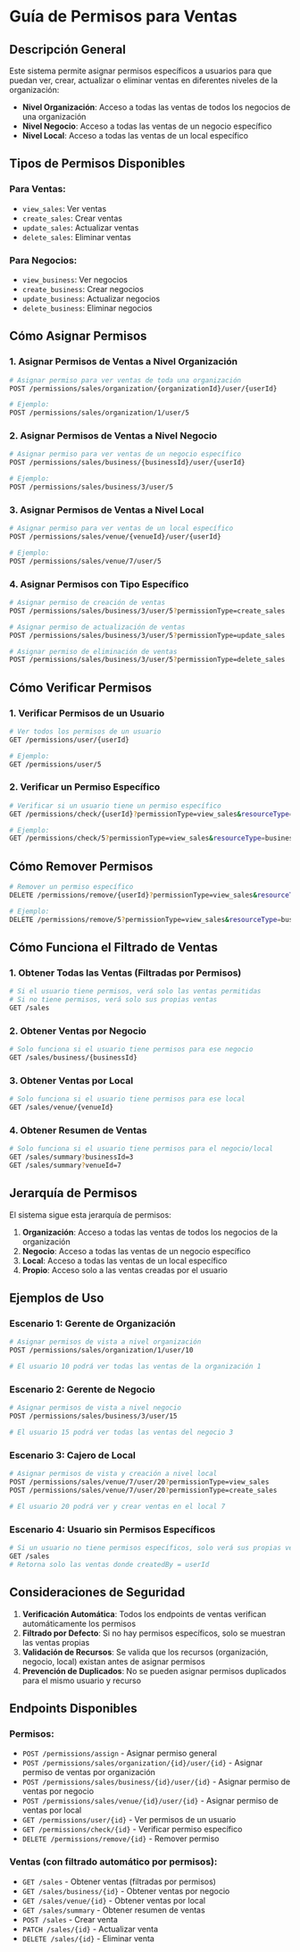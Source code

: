 # Guía de Permisos para Ventas

## Descripción General

Este sistema permite asignar permisos específicos a usuarios para que puedan ver, crear, actualizar o eliminar ventas en diferentes niveles de la organización:

- **Nivel Organización**: Acceso a todas las ventas de todos los negocios de una organización
- **Nivel Negocio**: Acceso a todas las ventas de un negocio específico
- **Nivel Local**: Acceso a todas las ventas de un local específico

## Tipos de Permisos Disponibles

### Para Ventas:
- `view_sales`: Ver ventas
- `create_sales`: Crear ventas
- `update_sales`: Actualizar ventas
- `delete_sales`: Eliminar ventas

### Para Negocios:
- `view_business`: Ver negocios
- `create_business`: Crear negocios
- `update_business`: Actualizar negocios
- `delete_business`: Eliminar negocios

## Cómo Asignar Permisos

### 1. Asignar Permisos de Ventas a Nivel Organización

```bash
# Asignar permiso para ver ventas de toda una organización
POST /permissions/sales/organization/{organizationId}/user/{userId}

# Ejemplo:
POST /permissions/sales/organization/1/user/5
```

### 2. Asignar Permisos de Ventas a Nivel Negocio

```bash
# Asignar permiso para ver ventas de un negocio específico
POST /permissions/sales/business/{businessId}/user/{userId}

# Ejemplo:
POST /permissions/sales/business/3/user/5
```

### 3. Asignar Permisos de Ventas a Nivel Local

```bash
# Asignar permiso para ver ventas de un local específico
POST /permissions/sales/venue/{venueId}/user/{userId}

# Ejemplo:
POST /permissions/sales/venue/7/user/5
```

### 4. Asignar Permisos con Tipo Específico

```bash
# Asignar permiso de creación de ventas
POST /permissions/sales/business/3/user/5?permissionType=create_sales

# Asignar permiso de actualización de ventas
POST /permissions/sales/business/3/user/5?permissionType=update_sales

# Asignar permiso de eliminación de ventas
POST /permissions/sales/business/3/user/5?permissionType=delete_sales
```

## Cómo Verificar Permisos

### 1. Verificar Permisos de un Usuario

```bash
# Ver todos los permisos de un usuario
GET /permissions/user/{userId}

# Ejemplo:
GET /permissions/user/5
```

### 2. Verificar un Permiso Específico

```bash
# Verificar si un usuario tiene un permiso específico
GET /permissions/check/{userId}?permissionType=view_sales&resourceType=business&resourceId=3

# Ejemplo:
GET /permissions/check/5?permissionType=view_sales&resourceType=business&resourceId=3
```

## Cómo Remover Permisos

```bash
# Remover un permiso específico
DELETE /permissions/remove/{userId}?permissionType=view_sales&resourceType=business&resourceId=3

# Ejemplo:
DELETE /permissions/remove/5?permissionType=view_sales&resourceType=business&resourceId=3
```

## Cómo Funciona el Filtrado de Ventas

### 1. Obtener Todas las Ventas (Filtradas por Permisos)

```bash
# Si el usuario tiene permisos, verá solo las ventas permitidas
# Si no tiene permisos, verá solo sus propias ventas
GET /sales
```

### 2. Obtener Ventas por Negocio

```bash
# Solo funciona si el usuario tiene permisos para ese negocio
GET /sales/business/{businessId}
```

### 3. Obtener Ventas por Local

```bash
# Solo funciona si el usuario tiene permisos para ese local
GET /sales/venue/{venueId}
```

### 4. Obtener Resumen de Ventas

```bash
# Solo funciona si el usuario tiene permisos para el negocio/local
GET /sales/summary?businessId=3
GET /sales/summary?venueId=7
```

## Jerarquía de Permisos

El sistema sigue esta jerarquía de permisos:

1. **Organización**: Acceso a todas las ventas de todos los negocios de la organización
2. **Negocio**: Acceso a todas las ventas de un negocio específico
3. **Local**: Acceso a todas las ventas de un local específico
4. **Propio**: Acceso solo a las ventas creadas por el usuario

## Ejemplos de Uso

### Escenario 1: Gerente de Organización
```bash
# Asignar permisos de vista a nivel organización
POST /permissions/sales/organization/1/user/10

# El usuario 10 podrá ver todas las ventas de la organización 1
```

### Escenario 2: Gerente de Negocio
```bash
# Asignar permisos de vista a nivel negocio
POST /permissions/sales/business/3/user/15

# El usuario 15 podrá ver todas las ventas del negocio 3
```

### Escenario 3: Cajero de Local
```bash
# Asignar permisos de vista y creación a nivel local
POST /permissions/sales/venue/7/user/20?permissionType=view_sales
POST /permissions/sales/venue/7/user/20?permissionType=create_sales

# El usuario 20 podrá ver y crear ventas en el local 7
```

### Escenario 4: Usuario sin Permisos Específicos
```bash
# Si un usuario no tiene permisos específicos, solo verá sus propias ventas
GET /sales
# Retorna solo las ventas donde createdBy = userId
```

## Consideraciones de Seguridad

1. **Verificación Automática**: Todos los endpoints de ventas verifican automáticamente los permisos
2. **Filtrado por Defecto**: Si no hay permisos específicos, solo se muestran las ventas propias
3. **Validación de Recursos**: Se valida que los recursos (organización, negocio, local) existan antes de asignar permisos
4. **Prevención de Duplicados**: No se pueden asignar permisos duplicados para el mismo usuario y recurso

## Endpoints Disponibles

### Permisos:
- `POST /permissions/assign` - Asignar permiso general
- `POST /permissions/sales/organization/{id}/user/{id}` - Asignar permiso de ventas por organización
- `POST /permissions/sales/business/{id}/user/{id}` - Asignar permiso de ventas por negocio
- `POST /permissions/sales/venue/{id}/user/{id}` - Asignar permiso de ventas por local
- `GET /permissions/user/{id}` - Ver permisos de un usuario
- `GET /permissions/check/{id}` - Verificar permiso específico
- `DELETE /permissions/remove/{id}` - Remover permiso

### Ventas (con filtrado automático por permisos):
- `GET /sales` - Obtener ventas (filtradas por permisos)
- `GET /sales/business/{id}` - Obtener ventas por negocio
- `GET /sales/venue/{id}` - Obtener ventas por local
- `GET /sales/summary` - Obtener resumen de ventas
- `POST /sales` - Crear venta
- `PATCH /sales/{id}` - Actualizar venta
- `DELETE /sales/{id}` - Eliminar venta 